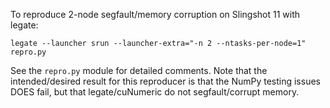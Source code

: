 To reproduce 2-node segfault/memory corruption on Slingshot 11 with
legate:

`legate --launcher srun --launcher-extra="-n 2 --ntasks-per-node=1" repro.py`

See the `repro.py` module for detailed comments. Note that the intended/desired
result for this reproducer is that the NumPy testing issues DOES fail, but that
legate/cuNumeric do not segfault/corrupt memory.
